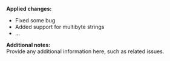 **Applied changes:**
 - Fixed some bug
 - Added support for multibyte strings
 - ...
 
**Additional notes:**    
Provide any additional information here, such as related issues.
